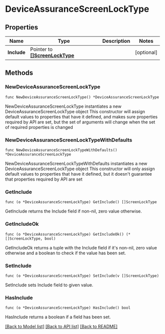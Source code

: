# DeviceAssuranceScreenLockType

## Properties

Name | Type | Description | Notes
------------ | ------------- | ------------- | -------------
**Include** | Pointer to [**[]ScreenLockType**](ScreenLockType.md) |  | [optional] 

## Methods

### NewDeviceAssuranceScreenLockType

`func NewDeviceAssuranceScreenLockType() *DeviceAssuranceScreenLockType`

NewDeviceAssuranceScreenLockType instantiates a new DeviceAssuranceScreenLockType object
This constructor will assign default values to properties that have it defined,
and makes sure properties required by API are set, but the set of arguments
will change when the set of required properties is changed

### NewDeviceAssuranceScreenLockTypeWithDefaults

`func NewDeviceAssuranceScreenLockTypeWithDefaults() *DeviceAssuranceScreenLockType`

NewDeviceAssuranceScreenLockTypeWithDefaults instantiates a new DeviceAssuranceScreenLockType object
This constructor will only assign default values to properties that have it defined,
but it doesn't guarantee that properties required by API are set

### GetInclude

`func (o *DeviceAssuranceScreenLockType) GetInclude() []ScreenLockType`

GetInclude returns the Include field if non-nil, zero value otherwise.

### GetIncludeOk

`func (o *DeviceAssuranceScreenLockType) GetIncludeOk() (*[]ScreenLockType, bool)`

GetIncludeOk returns a tuple with the Include field if it's non-nil, zero value otherwise
and a boolean to check if the value has been set.

### SetInclude

`func (o *DeviceAssuranceScreenLockType) SetInclude(v []ScreenLockType)`

SetInclude sets Include field to given value.

### HasInclude

`func (o *DeviceAssuranceScreenLockType) HasInclude() bool`

HasInclude returns a boolean if a field has been set.


[[Back to Model list]](../README.md#documentation-for-models) [[Back to API list]](../README.md#documentation-for-api-endpoints) [[Back to README]](../README.md)


